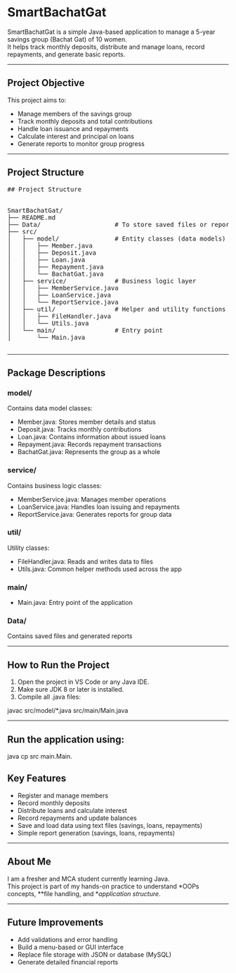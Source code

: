 # SmartBachatGat

SmartBachatGat is a simple Java-based application to manage a 5-year savings group (Bachat Gat) of 10 women.  
It helps track monthly deposits, distribute and manage loans, record repayments, and generate basic reports.

---

## Project Objective

This project aims to:
- Manage members of the savings group
- Track monthly deposits and total contributions
- Handle loan issuance and repayments
- Calculate interest and principal on loans
- Generate reports to monitor group progress

---

## Project Structure

<pre>
## Project Structure


SmartBachatGat/
├── README.md
├── Data/                    # To store saved files or reports
├── src/
│   ├── model/               # Entity classes (data models)
│   │   ├── Member.java
│   │   ├── Deposit.java
│   │   ├── Loan.java
│   │   ├── Repayment.java
│   │   └── BachatGat.java
│   ├── service/             # Business logic layer
│   │   ├── MemberService.java
│   │   ├── LoanService.java
│   │   └── ReportService.java
│   ├── util/                # Helper and utility functions
│   │   ├── FileHandler.java
│   │   └── Utils.java
│   └── main/                # Entry point
│       └── Main.java

</pre>
---

## Package Descriptions

### model/
Contains data model classes:
- Member.java: Stores member details and status
- Deposit.java: Tracks monthly contributions
- Loan.java: Contains information about issued loans
- Repayment.java: Records repayment transactions
- BachatGat.java: Represents the group as a whole

### service/
Contains business logic classes:
- MemberService.java: Manages member operations
- LoanService.java: Handles loan issuing and repayments
- ReportService.java: Generates reports for group data

### util/
Utility classes:
- FileHandler.java: Reads and writes data to files
- Utils.java: Common helper methods used across the app

### main/
- Main.java: Entry point of the application

### Data/
Contains saved files and generated reports

---

## How to Run the Project

1. Open the project in VS Code or any Java IDE.
2. Make sure JDK 8 or later is installed.
3. Compile all .java files:


javac src/model/*.java src/main/Main.java

---

## Run the application using:

java cp src main.Main.

##  Key Features

- Register and manage members  
- Record monthly deposits  
- Distribute loans and calculate interest  
- Record repayments and update balances  
- Save and load data using text files (savings, loans, repayments)  
- Simple report generation (savings, loans, repayments)  

---

##  About Me

I am a fresher and MCA student currently learning Java.  
This project is part of my hands-on practice to understand *OOPs concepts, **file handling, and **application structure*.

---

##  Future Improvements

- Add validations and error handling  
- Build a menu-based or GUI interface  
- Replace file storage with JSON or database (MySQL)  
- Generate detailed financial reports